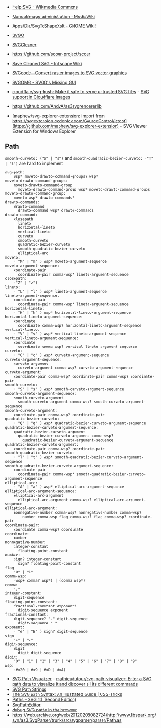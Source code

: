 - [Help:SVG - Wikimedia Commons](https://commons.wikimedia.org/wiki/Help:SVG)
- [Manual:Image administration - MediaWiki](https://www.mediawiki.org/wiki/Manual:Image_administration#SVG)
- [Apps/Dia/SvgToShapeXslt - GNOME Wiki!](https://wiki.gnome.org/Apps/Dia/SvgToShapeXslt)

- [SVGO](https://github.com/svg/svgo)
- [SVGCleaner](https://github.com/RazrFalcon/SVGCleaner)
- https://github.com/scour-project/scour
- [Save Cleaned SVG - Inkscape Wiki](http://wiki.inkscape.org/wiki/index.php/Save_Cleaned_SVG)
- [SVGcode—Convert raster images to SVG vector graphics](https://svgco.de/)
- [SVGOMG - SVGO's Missing GUI](https://jakearchibald.github.io/svgomg/)
- [cloudflare/svg-hush: Make it safe to serve untrusted SVG files](https://github.com/cloudflare/svg-hush) - [SVG support in Cloudflare Images](https://web.archive.org/web/20221012191425/https://blog.cloudflare.com/svg-support-in-cloudflare-images/)

- https://github.com/AndyA/as3svgrendererlib

- [maphew/svg-explorer-extension: import from https://svgextension.codeplex.com/SourceControl/latest](https://github.com/maphew/svg-explorer-extension) - SVG Viewer Extension for Windows Explorer

## Path

`smooth-curveto: ("S" | "s")` and `smooth-quadratic-bezier-curveto: ("T" | "t")` are hard to implement

```
svg-path:
    wsp* moveto-drawto-command-groups? wsp*
moveto-drawto-command-groups:
    moveto-drawto-command-group
    | moveto-drawto-command-group wsp* moveto-drawto-command-groups
moveto-drawto-command-group:
    moveto wsp* drawto-commands?
drawto-commands:
    drawto-command
    | drawto-command wsp* drawto-commands
drawto-command:
    closepath
    | lineto
    | horizontal-lineto
    | vertical-lineto
    | curveto
    | smooth-curveto
    | quadratic-bezier-curveto
    | smooth-quadratic-bezier-curveto
    | elliptical-arc
moveto:
    ( "M" | "m" ) wsp* moveto-argument-sequence
moveto-argument-sequence:
    coordinate-pair
    | coordinate-pair comma-wsp? lineto-argument-sequence
closepath:
    ("Z" | "z")
lineto:
    ( "L" | "l" ) wsp* lineto-argument-sequence
lineto-argument-sequence:
    coordinate-pair
    | coordinate-pair comma-wsp? lineto-argument-sequence
horizontal-lineto:
    ( "H" | "h" ) wsp* horizontal-lineto-argument-sequence
horizontal-lineto-argument-sequence:
    coordinate
    | coordinate comma-wsp? horizontal-lineto-argument-sequence
vertical-lineto:
    ( "V" | "v" ) wsp* vertical-lineto-argument-sequence
vertical-lineto-argument-sequence:
    coordinate
    | coordinate comma-wsp? vertical-lineto-argument-sequence
curveto:
    ( "C" | "c" ) wsp* curveto-argument-sequence
curveto-argument-sequence:
    curveto-argument
    | curveto-argument comma-wsp? curveto-argument-sequence
curveto-argument:
    coordinate-pair comma-wsp? coordinate-pair comma-wsp? coordinate-pair
smooth-curveto:
    ( "S" | "s" ) wsp* smooth-curveto-argument-sequence
smooth-curveto-argument-sequence:
    smooth-curveto-argument
    | smooth-curveto-argument comma-wsp? smooth-curveto-argument-sequence
smooth-curveto-argument:
    coordinate-pair comma-wsp? coordinate-pair
quadratic-bezier-curveto:
    ( "Q" | "q" ) wsp* quadratic-bezier-curveto-argument-sequence
quadratic-bezier-curveto-argument-sequence:
    quadratic-bezier-curveto-argument
    | quadratic-bezier-curveto-argument comma-wsp?
        quadratic-bezier-curveto-argument-sequence
quadratic-bezier-curveto-argument:
    coordinate-pair comma-wsp? coordinate-pair
smooth-quadratic-bezier-curveto:
    ( "T" | "t" ) wsp* smooth-quadratic-bezier-curveto-argument-sequence
smooth-quadratic-bezier-curveto-argument-sequence:
    coordinate-pair
    | coordinate-pair comma-wsp? smooth-quadratic-bezier-curveto-argument-sequence
elliptical-arc:
    ( "A" | "a" ) wsp* elliptical-arc-argument-sequence
elliptical-arc-argument-sequence:
    elliptical-arc-argument
    | elliptical-arc-argument comma-wsp? elliptical-arc-argument-sequence
elliptical-arc-argument:
    nonnegative-number comma-wsp? nonnegative-number comma-wsp?
        number comma-wsp flag comma-wsp? flag comma-wsp? coordinate-pair
coordinate-pair:
    coordinate comma-wsp? coordinate
coordinate:
    number
nonnegative-number:
    integer-constant
    | floating-point-constant
number:
    sign? integer-constant
    | sign? floating-point-constant
flag:
    "0" | "1"
comma-wsp:
    (wsp+ comma? wsp*) | (comma wsp*)
comma:
    ","
integer-constant:
    digit-sequence
floating-point-constant:
    fractional-constant exponent?
    | digit-sequence exponent
fractional-constant:
    digit-sequence? "." digit-sequence
    | digit-sequence "."
exponent:
    ( "e" | "E" ) sign? digit-sequence
sign:
    "+" | "-"
digit-sequence:
    digit
    | digit digit-sequence
digit:
    "0" | "1" | "2" | "3" | "4" | "5" | "6" | "7" | "8" | "9"
wsp:
    (#x20 | #x9 | #xD | #xA)
```

- [SVG Path Visualizer](https://svg-path-visualizer.netlify.app/) - [mathieudutour/svg-path-visualizer: Enter a SVG path data to visualize it and discover all its different commands](https://github.com/mathieudutour/svg-path-visualizer)
- [SVG Path Strings](https://web.archive.org/web/20221224221726/https://roadtolarissa.com/blog/2015/02/22/svg-path-strings/)
- [The SVG `path` Syntax: An Illustrated Guide | CSS-Tricks](https://css-tricks.com/svg-path-syntax-illustrated-guide/)
- [Paths – SVG 1.1 (Second Edition)](https://www.w3.org/TR/SVG/paths.html#PathDataBNF)
- [SvgPathEditor](https://yqnn.github.io/svg-path-editor/)
- [debug SVG paths in the browser](https://github.com/winkerVSbecks/xvg)
- https://web.archive.org/web/20120208082724/http://www.libspark.org/svn/as3/SvgParser/trunk/src/svgparser/parser/Path.as
